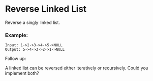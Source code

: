 # Reverse Linked List

Reverse a singly linked list.

### Example:

```
Input: 1->2->3->4->5->NULL
Output: 5->4->3->2->1->NULL
```

Follow up:

A linked list can be reversed either iteratively or recursively. Could you implement both?
